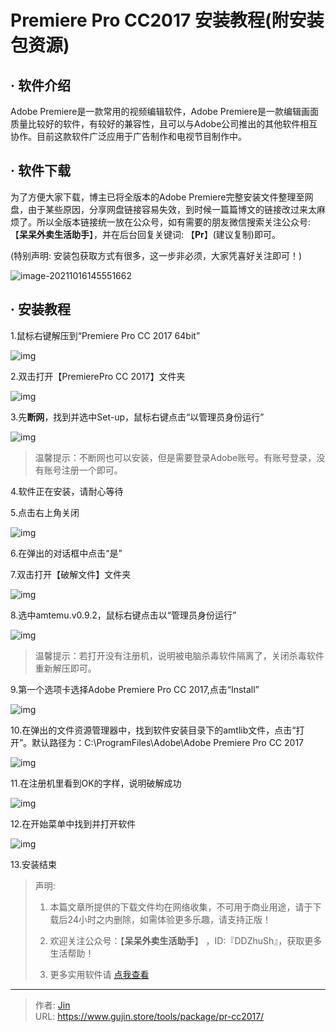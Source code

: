 # Premiere Pro CC2017 安装教程(附安装包资源)


## · 软件介绍
Adobe Premiere是一款常用的视频编辑软件，Adobe Premiere是一款编辑画面质量比较好的软件，有较好的兼容性，且可以与Adobe公司推出的其他软件相互协作。目前这款软件广泛应用于广告制作和电视节目制作中。

## · 软件下载
为了方便大家下载，博主已将全版本的Adobe Premiere完整安装文件整理至网盘，由于某些原因，分享网盘链接容易失效，到时候一篇篇博文的链接改过来太麻烦了。所以全版本链接统一放在公众号，如有需要的朋友微信搜索关注公众号: 【**呆呆外卖生活助手**】，并在后台回复关键词: 【**Pr**】(建议复制)即可。

(特别声明: 安装包获取方式有很多，这一步非必须，大家凭喜好关注即可！)

![image-20211016145551662](https://img.gujin.store/img/image-20211016145551662.png)

## · 安装教程

1.鼠标右键解压到“Premiere Pro CC 2017 64bit”

![img](https://img.gujin.store/img/v2-5d216cab4f6c463a7d1f995a9459e11c_720w.png)

2.双击打开【PremierePro CC 2017】文件夹

![img](https://img.gujin.store/img/v2-8199831495f656ca93dd952b8d7bc160_720w.png)

3.先**断网**，找到并选中Set-up，鼠标右键点击“以管理员身份运行”

![img](https://img.gujin.store/img/v2-b0e0e3f34421cec5d8924041a0b16242_720w.png)



> 温馨提示：不断网也可以安装，但是需要登录Adobe账号。有账号登录，没有账号注册一个即可。

4.软件正在安装，请耐心等待

5.点击右上角关闭

![img](https://img.gujin.store/img/v2-cfbeac96ee8d502ddb056f1e0122bbe4_720w.png)

6.在弹出的对话框中点击“是”

7.双击打开【破解文件】文件夹

![img](https://img.gujin.store/img/v2-d6d113f963c8d12e7d4cfd3e6205207d_720w.png)

8.选中amtemu.v0.9.2，鼠标右键点击以“管理员身份运行”

![img](https://img.gujin.store/img/v2-fcad039845e180fd1da930e211239113_720w.png)

> 温馨提示：若打开没有注册机，说明被电脑杀毒软件隔离了，关闭杀毒软件重新解压即可。

9.第一个选项卡选择Adobe Premiere Pro CC 2017,点击“Install”

![img](https://img.gujin.store/img/v2-177a6bfd04d43baa198f8f9da0007c04_720w.png)

10.在弹出的文件资源管理器中，找到软件安装目录下的amtlib文件，点击“打开”。默认路径为：C:\ProgramFiles\Adobe\Adobe Premiere Pro CC 2017

![img](https://img.gujin.store/img/v2-18b082b4b810debd6557b20e35672095_720w.png)

11.在注册机里看到OK的字样，说明破解成功

![img](https://img.gujin.store/img/v2-b14cc8901eb4049dc5714538dbe111cc_720w.png)

12.在开始菜单中找到并打开软件

![img](https://img.gujin.store/img/v2-0f659739cd4e1db2dac6cc1ff436c334_720w.png)

13.安装结束




> 声明: 
>
> 1. 本篇文章所提供的下载文件均在网络收集，不可用于商业用途，请于下载后24小时之内删除，如需体验更多乐趣，请支持正版！
>
> 2. 欢迎关注公众号：【**呆呆外卖生活助手**】 ，ID:『DDZhuSh』，获取更多生活帮助！
>
> 3. 更多实用软件请  [点我查看](/tools)

---

> 作者: [Jin](https://img.gujin.store/img/favicon.ico)  
> URL: https://www.gujin.store/tools/package/pr-cc2017/  


